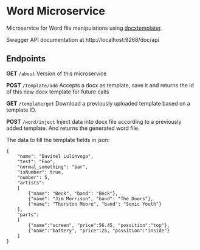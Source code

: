 # Word Microservice
Microservice for Word file manipulations using [docxtemplater](https://github.com/open-xml-templating/docxtemplater).

Swagger API documentation at http://localhost:9268/doc/api

## Endpoints

**GET** `/about`
Version of this  microservice

**POST** `/template/add`
Accepts a docx as template, save it and returns the id of this new docx template for future calls

**GET** `/template/get`
Download a previously uploaded template based on a template ID.

**POST** `/word/inject`
Inject data into docx file according to a previously added template.
And returns the generated word file.

The data to fill the template fields in json:
```
{
    "name": "Davinel Lulinvega",
    "test": "Foo",
    "normal_something": "bar",
    "isNumber": true,
    "number": 5,
    "artists":
    [
        {"name": "Beck", "band": "Beck"},
        {"name": "Jim Morrison", "band": "The Doors"},
        {"name": "Thorston Moore", "band": "Sonic Youth"}
    ],
    "parts":
    [
        {"name":"screen", "price":56.45, "possition":"top"},
        {"name":"battery", "price":25, "possition":"inside"}
    ]
}
```